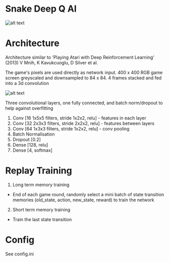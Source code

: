Snake Deep Q AI
=============
![alt text](https://raw.githubusercontent.com/elodea/Deep-Q-Snake/master/img/game.png)

Architecture
=============
Architecture similar to 'Playing Atari with Deep Reinforcement Learning' (2013) V Mnih, K Kavukcuoglu, D Silver et al.

The game's pixels are used directly as network input. 400 x 400 RGB game screen greyscaled and downsampled to 84 x 84. 4 frames stacked and fed into a 3d convolution

![alt text](https://raw.githubusercontent.com/elodea/Deep-Q-Snake/master/img/processed.png)

Three convolutional layers, one fully connected, and batch norm/dropout to help against overfitting
1. Conv [16 1x5x5 filters, stride 1x2x2, relu] - features in each layer
2. Conv [32 2x3x3 filters, stride 2x2x2, relu] - features between layers
3. Conv [64 1x3x3 filters, stride 1x2x2, relu] - conv pooling
4. Batch Normalisation
5. Dropout [0.2]
6. Dense [128, relu]
7. Dense [4, softmax]

Replay Training
==============
1. Long term memory training
- End of each game round, randomly select a mini batch of state transition memories (old_state, action, new_state, reward) to train the network
2. Short term memory training
- Train the last state transition

Config
===============
See config.ini
